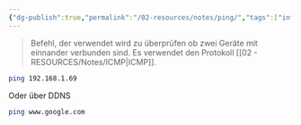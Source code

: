 ```yaml
---
{"dg-publish":true,"permalink":"/02-resources/notes/ping/","tags":["informatik/netzwerk","informatik/betriebssystem/linux/command","informatik/betriebssystem/windows/command"],"noteIcon":"","updated":"2025-09-10T16:55:35.000+02:00"}
---
```


> Befehl, der verwendet wird zu überprüfen ob zwei Geräte mit einnander verbunden sind.
> Es verwendet den Protokoll [[02 - RESOURCES/Notes/ICMP\|ICMP]].


```sh
ping 192.168.1.69
```
Oder über DDNS
```sh
ping www.google.com
```